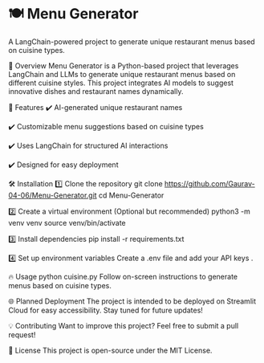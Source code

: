 # 🍽️ Menu Generator
A LangChain-powered project to generate unique restaurant menus based on cuisine types.

🌟 Overview
Menu Generator is a Python-based project that leverages LangChain and LLMs to generate unique restaurant menus based on different cuisine styles. This project integrates AI models to suggest innovative dishes and restaurant names dynamically.

🚀 Features
✔️ AI-generated unique restaurant names

✔️ Customizable menu suggestions based on cuisine types

✔️ Uses LangChain for structured AI interactions

✔️ Designed for easy deployment

🛠️ Installation
1️⃣ Clone the repository
git clone https://github.com/Gaurav-04-06/Menu-Generator.git
cd Menu-Generator

2️⃣ Create a virtual environment (Optional but recommended)
python3 -m venv venv
source venv/bin/activate 

3️⃣ Install dependencies
pip install -r requirements.txt

4️⃣ Set up environment variables
Create a .env file and add your API keys .

🔥 Usage
python cuisine.py
Follow on-screen instructions to generate menus based on cuisine types.

🌐 Planned Deployment
The project is intended to be deployed on Streamlit Cloud for easy accessibility. Stay tuned for future updates!

💡 Contributing
Want to improve this project? Feel free to submit a pull request!

📜 License
This project is open-source under the MIT License.

